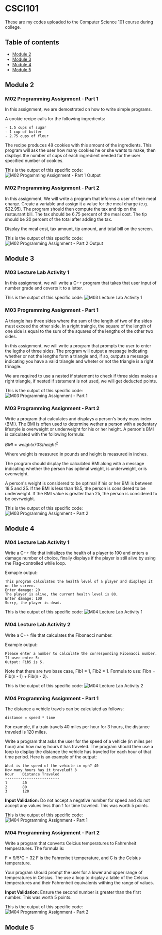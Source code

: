 <!--Heading-->
# CSCI101
These are my codes uploaded to the Computer Science 101 course during college.

<!--Table on contents (Don't forget the space between the heading and link-->
## Table of contents
* [Module 2](https://github.com/jramirezgit/CSCI101#module-2)
* [Module 3](https://github.com/jramirezgit/CSCI101#module-3)
* [Module 4](https://github.com/jramirezgit/CSCI101#module-4)
* [Module 5](https://github.com/jramirezgit/CSCI101#module-5)

<!--Module 2-->
## Module 2
### M02 Programming Assignment - Part 1
In this assignment, we are demostrated on how to write simple programs.

A cookie recipe calls for the following ingredients:

```
- 1.5 cups of sugar
- 1 cup of butter
- 2.75 cups of flour
```

The recipe produces 48 cookies with this amount of the ingredients. This program will ask the user how many cookies he or she wants to make, then displays the number of cups of each ingredient needed for the user specified number of cookies.

This is the output of this specific code:
![M02 Progamming Assignment - Part 1 Output](https://github.com/jramirezgit/CSCI101/blob/main/Images/M02_Programming_Assignment-Part_1_Output.png)

### M02 Programming Assignment - Part 2
In this assignment, We will write a program that informs a user of their meal charge. Create a variable and assign it a value for the meal charge (e.g. $32.95). The program should then compute the tax and tip on the restaurant bill. The tax should be 6.75 percent of the meal cost. The tip should be 20 percent of the total after adding the tax.

Display the meal cost, tax amount, tip amount, and total bill on the screen.

This is the output of this specific code:
![M02 Programming Assignment - Part 2 Output](https://github.com/jramirezgit/CSCI101/blob/main/Images/M02_Programming_Assignment-Part_2_Output.png)

<!--Module 3-->
## Module 3
### M03 Lecture Lab Activity 1
In this assignment, we will write a C++ program that takes that user input of number grade and coverts it to a letter.

This is the output of this specific code:
![M03 Lecture Lab Activity 1](https://github.com/jramirezgit/CSCI101/blob/main/Images/M03_Lecture_Lab_Activity_1_Output.png)

### M03 Programming Assignment - Part 1
A triangle has three sides where the sum of the length of two of the sides must exceed the other side. In a right traingle, the square of the length of one side is equal to the sum of the squares of the lengths of the other two sides.

In this assignment, we will write a program that prompts the user to enter the legths of three sides. The program will output a message indicating whether or not the lengths form a triangle and, if so, outputs a message indicating you have a valid triangle and wheter or not the triangle is a right trinagle.

We are required to use a nested if statement to check if three sides makes a right triangle, if nested if statement is not used, we will get deducted points.

This is the output of this specific code:
![M03 Programming Assignment - Part 1](https://github.com/jramirezgit/CSCI101/blob/main/Images/M03_Programming_Assignment-Part_1_Output.png)

### M03 Programming Assignment - Part 2
Write a program that calculates and displays a person's body mass index (BMI). The BMI is often used to determine wether a person with a sedentary lifestyle is overweight or underweight for his or her height. A person's BMI is calculated with the following formula:

$BMI = weight x 703/height^2$

Where weight is measured in pounds and height is measured in inches.

The program should display the calculated BMI along with a message indicating whether the person has optimal weight, is underweight, or is overweight.

A person's weight is considered to be optimal if his or her BMI is between 18.5 and 25. If the BMI is less than 18.5, the person is considered to be underweight. If the BMI value is greater than 25, the person is considered to be oevrweight.

This is the output of this specific code:
![M03 Programming Assignment - Part 2](https://github.com/jramirezgit/CSCI101/blob/main/Images/M03_Programming_Assignment-Part_2_Output.png)

<!--Module 4-->
## Module 4
### M04 Lecture Lab Activity 1
Write a C++ file that initializes the health of a player to 100 and enters a damage number of choice, finally displays if the player is still alive by using the Flag-controlled while loop.

Exmaple output:
```
This program calculates the health level of a player and displays it on the screen.
Enter damage: 20
The player is alive, the current health level is 80.
Enter damage: 100
Sorry, the player is dead.
```
This is the output of this specific code:
![M04 Lecture Lab Activity 1](https://github.com/jramirezgit/CSCI101/blob/main/Images/M04_Lecture_Lab_Activity_1_Output.png)

### M04 Lecture Lab Activity 2
Write a C++ file that calculates the Fibonacci number.

Example output:
```
Please enter a number to calculate the corresponding Fibonacci number.
If user enter 5:
Output: Fib5 is 5.
```

Note that there are two base case, Fib1 = 1, Fib2 = 1.
Formula to use: Fibn = Fib(n - 1) + Fib(n - 2).

This is the output of this specific code:
![M04 Lecture Lab Activity 2](https://github.com/jramirezgit/CSCI101/blob/main/Images/M04_Lecture_Lab_Activity_2_Output.png)

### M04 Programming Assignment - Part 1
The distance a vehicle travels can be calculated as follows:
```
distance = speed * time
```

For example, if a train travels 40 miles per hour for 3 hours, the distance traveled is 120 miles.

Write a program that asks the user for the speed of a vehicle (in miles per hour) and how many hours it has traveled. The program should then use a loop to display the distance the vehicle has traveled for each hour of that time period. Here is an example of the output:
```
What is the speed of the vehicle in mph? 40
How many hours has it traveled? 3
Hour    Distance Traveled
-------------------------
1       40
2       80
3       120
```

**Input Validation:** Do not accept a negative number for speed and do not accept any values less than 1 for time traveled. This was worth 5 points.

This is the output of this specific code:
![M04 Programming Assignment - Part 1](https://github.com/jramirezgit/CSCI101/blob/main/Images/M04_Programming_Assignment-Part_1_Output.png)

### M04 Programming Assignment - Part 2
Write a program that converts Celcius temperatures to Fahrenheit temperatures. The formula is:

F = 9/5&deg;C + 32
F is the Fahrenheit temperature, and C is the Celsius temperature.

Your program should prompt the user for a lower and upper range of temperatures in Celsius. The use a loop to display a table of the Celsius temperatures and their Fahrenheit equivalents withing the range of values.

**Input Validation:** Ensure the second number is greater than the first number. This was worth 5 points.

This is the output of this specific code:
![M04 Programming Assignment - Part 2](https://github.com/jramirezgit/CSCI101/blob/main/Images/M04_Programming_Assignment-Part_2_Output.png)

<!--Module 5-->
## Module 5